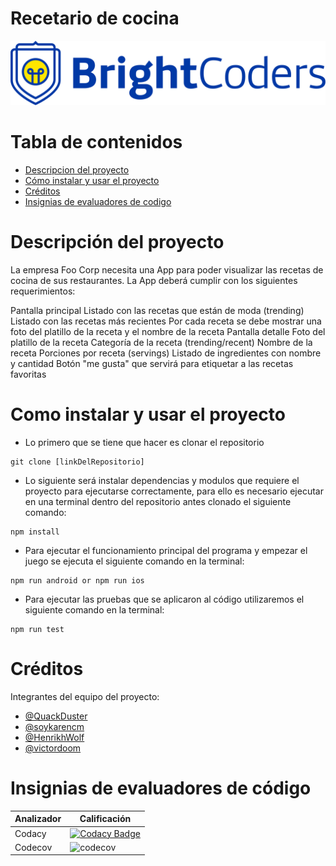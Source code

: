 # Recetario de cocina
![BrightCoders Logo](img/logo.png)

# Tabla de contenidos
 - [Descripcion del proyecto](#Descripción-del-proyecto)
 - [Cómo instalar y usar el proyecto](#Como-instalar-y-usar-el-proyecto)
 - [Créditos](#Créditos)
 - [Insignias de evaluadores de codigo](#Insignias-de-evaluadores-de-código)

# Descripción del proyecto 
La empresa Foo Corp necesita una App para poder visualizar las recetas de cocina de sus restaurantes. La App deberá cumplir con los siguientes requerimientos:

Pantalla principal
Listado con las recetas que están de moda (trending)
Listado con las recetas más recientes
Por cada receta se debe mostrar una foto del platillo de la receta y el nombre de la receta
Pantalla detalle
Foto del platillo de la receta
Categoría de la receta (trending/recent)
Nombre de la receta
Porciones por receta (servings)
Listado de ingredientes con nombre y cantidad
Botón "me gusta" que servirá para etiquetar a las recetas favoritas

# Como instalar y usar el proyecto
- Lo primero que se tiene que hacer es clonar el repositorio
``` 
git clone [linkDelRepositorio] 
```

- Lo siguiente será instalar dependencias y modulos que requiere el proyecto para ejecutarse correctamente, para ello es necesario ejecutar en una terminal dentro del repositorio antes clonado el siguiente comando:
```
npm install
```

- Para ejecutar el funcionamiento principal del programa y empezar el juego se ejecuta el siguiente comando en la terminal:
``` 
npm run android or npm run ios
```

- Para ejecutar las pruebas que se aplicaron al código utilizaremos el siguiente comando en la terminal:
``` 
npm run test
```

# Créditos
Integrantes del equipo del proyecto:
- [@QuackDuster](https://github.com/Quackduster)
- [@soykarencm](https://github.com/soykarencm)
- [@HenrikhWolf](https://github.com/HenrikhWolf)
- [@victordoom](https://github.com/victordoom)

# Insignias de evaluadores de código
| Analizador   | Calificación |
| ------------- | ------------- |
| Codacy   | [![Codacy Badge](https://app.codacy.com/project/badge/Grade/7142e77dfff548638a28743857a66976)](https://www.codacy.com/gh/BrightCoders-Institute/BCDIC22-RN-recetario-cocina-team4/dashboard?utm_source=github.com&amp;utm_medium=referral&amp;utm_content=BrightCoders-Institute/BCDIC22-RN-recetario-cocina-team4&amp;utm_campaign=Badge_Grade)  |
| Codecov | ![codecov](https://codecov.io/gh/BrightCoders-Institute/BCDIC22-RN-recetario-cocina-team4/branch/master/graph/badge.svg?token=W6ldsstjvH)  |
